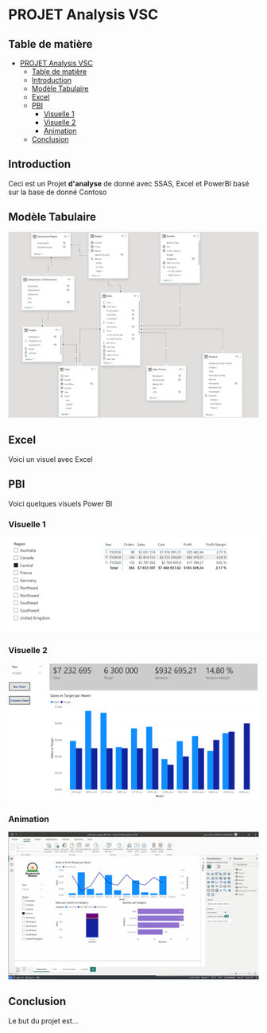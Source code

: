 # PROJET Analysis VSC
 
## Table de matière
 
- [PROJET Analysis VSC](#projet-analysis-vsc)
  - [Table de matière](#table-de-matière)
  - [Introduction](#introduction)
  - [Modèle Tabulaire](#modèle-tabulaire)
  - [Excel](#excel)
  - [PBI](#pbi)
    - [Visuelle 1](#visuelle-1)
    - [Visuelle 2](#visuelle-2)
    - [Animation](#animation)
  - [Conclusion](#conclusion)
 
## Introduction
 
Ceci est un Projet **d'analyse** de donné avec SSAS, Excel et PowerBI basé sur la base de donné Contoso
 
## Modèle Tabulaire
 ![Modele](img/modele.png)
## Excel
  Voici un visuel avec Excel

## PBI
Voici quelques visuels Power BI
### Visuelle 1
 ![Modele](img/profit.png)
### Visuelle 2
 ![Modele](img/resultat.png)
 ### Animation
 ![Modele](img/AnimationPBI.gif)
## Conclusion
Le but du projet est...